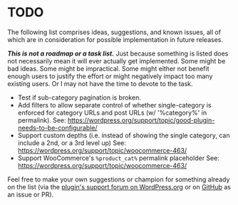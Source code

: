 # TODO

The following list comprises ideas, suggestions, and known issues, all of which are in consideration for possible implementation in future releases.

***This is not a roadmap or a task list.*** Just because something is listed does not necessarily mean it will ever actually get implemented. Some might be bad ideas. Some might be impractical. Some might either not benefit enough users to justify the effort or might negatively impact too many existing users. Or I may not have the time to devote to the task.

* Test if sub-category pagination is broken.
* Add filters to allow separate control of whether single-category is enforced for category URLs and post URLs (w/ '%category%' in permalink).
  See: https://wordpress.org/support/topic/good-plugin-needs-to-be-configurable/
* Support custom depths (i.e. instead of showing the single category, can include a 2nd, or a 3rd level up)
  See: https://wordpress.org/support/topic/woocommerce-463/
* Support WooCommerce's `%product_cat%` permalink placeholder
  See: https://wordpress.org/support/topic/woocommerce-463/

Feel free to make your own suggestions or champion for something already on the list (via the [plugin's support forum on WordPress.org](https://wordpress.org/support/plugin/single-category-permalinks/) or on [GitHub](https://github.com/coffee2code/single-category-permalinks/) as an issue or PR).